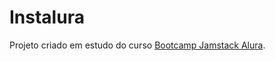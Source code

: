 # Instalura

Projeto criado em estudo do curso [Bootcamp Jamstack Alura](https://bootcamps.alura.com.br/).